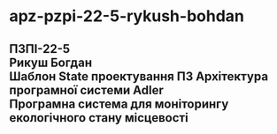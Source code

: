 # apz-pzpi-22-5-rykush-bohdan
ПЗПІ-22-5  
Рикуш Богдан  
Шаблон State проектування ПЗ 
Архітектура програмної системи Adler  
Програмна система для моніторингу екологічного стану місцевості 
---  